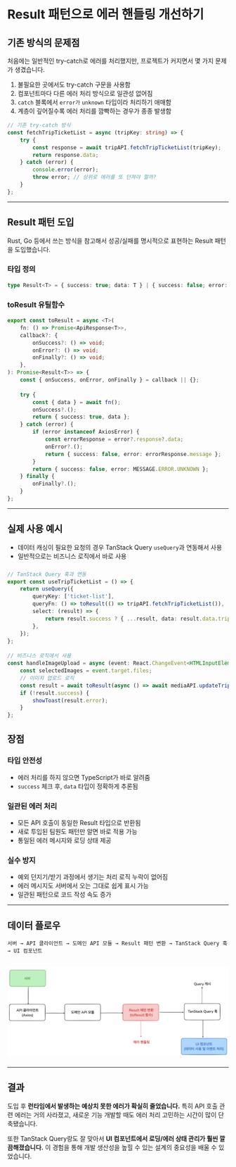 # Result 패턴으로 에러 핸들링 개선하기

## 기존 방식의 문제점

처음에는 일반적인 try-catch로 에러를 처리했지만, 프로젝트가 커지면서 몇 가지 문제가 생겼습니다.

1. 불필요한 곳에서도 try-catch 구문을 사용함
2. 컴포넌트마다 다른 에러 처리 방식으로 일관성 없어짐
3. `catch` 블록에서 `error가` `unknown` 타입이라 처리하기 애매함
4. 계층이 깊어질수록 에러 처리를 깜빡하는 경우가 종종 발생함

```ts
// 기존 try-catch 방식
const fetchTripTicketList = async (tripKey: string) => {
    try {
        const response = await tripAPI.fetchTripTicketList(tripKey);
        return response.data;
    } catch (error) {
        console.error(error);
        throw error; // 상위로 에러를 또 던져야 할까?
    }
};
```

---

## Result 패턴 도입

Rust, Go 등에서 쓰는 방식을 참고해서 성공/실패를 명시적으로 표현하는 Result 패턴을 도입했습니다.

### 타입 정의

```ts
type Result<T> = { success: true; data: T } | { success: false; error: string };
```

### toResult 유틸함수

```ts
export const toResult = async <T>(
    fn: () => Promise<ApiResponse<T>>,
    callback?: {
        onSuccess?: () => void;
        onError?: () => void;
        onFinally?: () => void;
    },
): Promise<Result<T>> => {
    const { onSuccess, onError, onFinally } = callback || {};

    try {
        const { data } = await fn();
        onSuccess?.();
        return { success: true, data };
    } catch (error) {
        if (error instanceof AxiosError) {
            const errorResponse = error?.response?.data;
            onError?.();
            return { success: false, error: errorResponse.message };
        }
        return { success: false, error: MESSAGE.ERROR.UNKNOWN };
    } finally {
        onFinally?.();
    }
};
```

---

## 실제 사용 예시

- 데이터 캐싱이 필요한 요청의 경우 TanStack Query `useQuery`과 연동해서 사용
- 일반적으로는 비즈니스 로직에서 바로 사용

###

```ts
// TanStack Query 훅과 연동
export const useTripTicketList = () => {
    return useQuery({
        queryKey: ['ticket-list'],
        queryFn: () => toResult(() => tripAPI.fetchTripTicketList()),
        select: (result) => {
            return result.success ? { ...result, data: result.data.trips } : result;
        },
    });
};

// 비즈니스 로직에서 사용
const handleImageUpload = async (event: React.ChangeEvent<HTMLInputElement>) => {
    const selectedImages = event.target.files;
    // 이미지 업로드 로직
    const result = await toResult(async () => await mediaAPI.updateTripStatus(tripKey));
    if (!result.success) {
        showToast(result.error);
    }
};
```

## 장점

### 타입 안전성

- 에러 처리를 하지 않으면 TypeScript가 바로 알려줌
- `success` 체크 후, `data` 타입이 정확하게 추론됨

### 일관된 에러 처리

- 모든 API 호출이 동일한 Result 타입으로 반환됨
- 새로 투입된 팀원도 패턴만 알면 바로 적용 가능
- 통일된 에러 메시지와 로딩 상태 제공

### 실수 방지

- 예외 던지기/받기 과정에서 생기는 처리 로직 누락이 없어짐
- 에러 메시지도 서버에서 오는 그대로 쉽게 표시 가능
- 일관된 패턴으로 코드 작성 속도 증가

---

## 데이터 플로우

```
서버 → API 클라이언트 → 도메인 API 모듈 → Result 패턴 변환 → TanStack Query 훅 → UI 컴포넌트
```

## ![alt text](image.png)

---

## 결과

도입 후 **런타임에서 발생하는 예상치 못한 에러가 확실히 줄었습니다.** 특히 API 호출 관련 에러는 거의 사라졌고, 새로운 기능 개발할 때도 에러 처리 고민하는 시간이 많이 단축됐습니다.

또한 TanStack Query랑도 잘 맞아서 **UI 컴포넌트에서 로딩/에러 상태 관리가 훨씬 깔끔해졌습니다.** 이 경험을 통해 개발 생산성을 높힐 수 있는 설계의 중요성을 배울 수 있었습니다.
